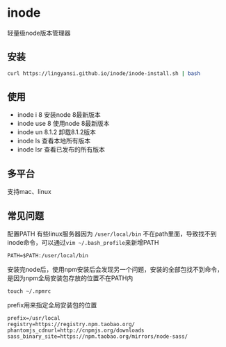 # inode
轻量级node版本管理器

## 安装
```bash
curl https://lingyansi.github.io/inode/inode-install.sh | bash
```

## 使用
- inode i 8         安装node 8最新版本
- inode use 8       使用node 8最新版本
- inode un 8.1.2    卸载8.1.2版本
- inode ls          查看本地所有版本
- inode lsr         查看已发布的所有版本

## 多平台
支持mac、linux

## 常见问题

配置PATH
有些linux服务器因为 `/user/local/bin` 不在path里面，导致找不到inode命令，可以通过`vim ~/.bash_profile`来新增PATH
```
PATH=$PATH:/user/local/bin
```

安装完node后，使用npm安装后会发现另一个问题，安装的全部包找不到命令，是因为npm全局安装包存放的位置不在PATH内
```
touch ~/.npmrc
```

prefix用来指定全局安装包的位置
```npmrc
prefix=/usr/local
registry=https://registry.npm.taobao.org/
phantomjs_cdnurl=http://cnpmjs.org/downloads
sass_binary_site=https://npm.taobao.org/mirrors/node-sass/
```
